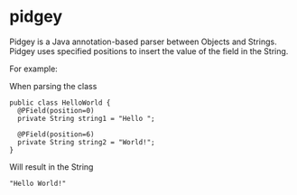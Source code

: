 # pidgey
Pidgey is a Java annotation-based parser between Objects and Strings.
Pidgey uses specified positions to insert the value of the field in the String.

For example:

When parsing the class 
```
public class HelloWorld {
  @PField(position=0)
  private String string1 = "Hello ";

  @PField(position=6)
  private String string2 = "World!";
}
```
Will result in the String 
```
"Hello World!"
```

